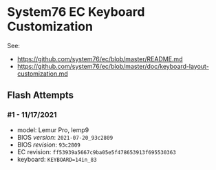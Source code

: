 
# System76 EC Keyboard Customization

See:
- https://github.com/system76/ec/blob/master/README.md
- https://github.com/system76/ec/blob/master/doc/keyboard-layout-customization.md

## Flash Attempts

### #1 - 11/17/2021

- model: Lemur Pro, lemp9
- BIOS *version*: `2021-07-20_93c2809`
- BIOS *revision*: `93c2809`
- EC revision: `ff53939a5667c9ba05e5f478653913f695530363`
- keyboard: `KEYBOARD=14in_83`
